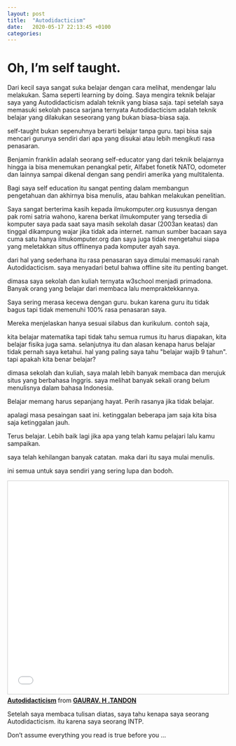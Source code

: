 ```yaml
---
layout: post
title:  "Autodidacticism"
date:   2020-05-17 22:13:45 +0100
categories:
---
```


# Oh, I’m self taught.

Dari kecil saya sangat suka belajar dengan cara melihat, mendengar lalu melakukan. Sama seperti learning by doing.
Saya mengira teknik belajar saya yang Autodidacticism adalah teknik yang biasa saja. tapi setelah saya memasuki sekolah pasca sarjana ternyata
Autodidacticism adalah teknik belajar yang dilakukan seseorang yang bukan biasa-biasa saja.

self-taught bukan sepenuhnya berarti belajar tanpa guru. tapi bisa saja mencari gurunya sendiri dari apa yang disukai atau lebih mengikuti rasa penasaran.

Benjamin franklin adalah seorang self-educator yang dari teknik belajarnya hingga ia bisa menemukan penangkal petir, Alfabet fonetik NATO, odometer dan lainnya sampai dikenal dengan sang pendiri amerika yang multitalenta.

Bagi saya self education itu sangat penting dalam membangun pengetahuan dan akhirnya bisa menulis, atau bahkan melakukan penelitian.

Saya sangat berterima kasih kepada ilmukomputer.org kususnya dengan pak romi satria wahono, karena berkat ilmukomputer yang tersedia di komputer saya pada saat saya masih sekolah dasar (2003an keatas) dan tinggal dikampung wajar jika tidak ada internet.
namun sumber bacaan saya cuma satu hanya ilmukomputer.org dan saya juga tidak mengetahui siapa yang meletakkan situs offlinenya pada komputer ayah saya.

dari hal yang sederhana itu rasa penasaran saya dimulai memasuki ranah Autodidacticism. saya menyadari betul bahwa offline site itu penting banget.

dimasa saya sekolah dan kuliah ternyata w3school menjadi primadona. Banyak orang yang belajar dari membaca lalu mempraktekkannya.

Saya sering merasa kecewa dengan guru. bukan karena guru itu tidak bagus tapi tidak memenuhi 100% rasa penasaran saya. 

Mereka menjelaskan hanya sesuai silabus dan kurikulum. contoh saja, 

kita belajar matematika tapi tidak tahu semua rumus itu harus diapakan, kita belajar fisika juga sama. selanjutnya itu dan alasan kenapa harus belajar tidak pernah saya ketahui. 
hal yang paling saya tahu "belajar wajib 9 tahun". tapi apakah kita benar belajar? 

dimasa sekolah dan kuliah, saya malah lebih banyak membaca dan merujuk situs yang berbahasa Inggris. saya melihat banyak sekali orang belum menulisnya dalam bahasa Indonesia.

Belajar memang harus sepanjang hayat. Perih rasanya jika tidak belajar.

apalagi masa pesaingan saat ini. ketinggalan beberapa jam saja kita bisa saja ketinggalan jauh.

Terus belajar. Lebih baik lagi jika apa yang telah kamu pelajari lalu kamu sampaikan. 

saya telah kehilangan banyak catatan. maka dari itu saya mulai menulis.

ini semua untuk saya sendiri yang sering lupa dan bodoh.

<iframe src="//www.slideshare.net/slideshow/embed_code/key/13VCZ99voBR5Ci" width="595" height="485" frameborder="0" marginwidth="0" marginheight="0" scrolling="no" style="border:1px solid #CCC; border-width:1px; margin-bottom:5px; max-width: 100%;" allowfullscreen> </iframe> <div style="margin-bottom:5px"> <strong> <a href="//www.slideshare.net/gauravhtandon1/autodidacticism" title="Autodidacticism" target="_blank">Autodidacticism</a> </strong> from <strong><a href="https://www.slideshare.net/gauravhtandon1" target="_blank">GAURAV. H .TANDON</a></strong> </div>

Setelah saya membaca tulisan diatas, saya tahu kenapa saya seorang Autodidacticism. itu karena saya seorang INTP.

Don’t assume everything you read is true before you ...
